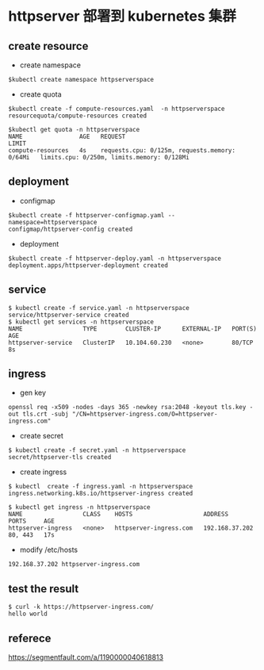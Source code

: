 #  httpserver 部署到 kubernetes 集群

## create resource

- create namespace

```
$kubectl create namespace httpserverspace
```

-  create quota

```
$kubectl create -f compute-resources.yaml  -n httpserverspace
resourcequota/compute-resources created

$kubectl get quota -n httpserverspace
NAME                AGE   REQUEST                                         LIMIT
compute-resources   4s    requests.cpu: 0/125m, requests.memory: 0/64Mi   limits.cpu: 0/250m, limits.memory: 0/128Mi
```


## deployment

- configmap

```
$kubectl create -f httpserver-configmap.yaml --namespace=httpserverspace
configmap/httpserver-config created
```


- deployment

```
$kubectl create -f httpserver-deploy.yaml -n httpserverspace
deployment.apps/httpserver-deployment created
```


## service

```
$ kubectl create -f service.yaml -n httpserverspace
service/httpserver-service created
$ kubectl get services -n httpserverspace
NAME                 TYPE        CLUSTER-IP      EXTERNAL-IP   PORT(S)   AGE
httpserver-service   ClusterIP   10.104.60.230   <none>        80/TCP    8s
```


## ingress


- gen key

```
openssl req -x509 -nodes -days 365 -newkey rsa:2048 -keyout tls.key -out tls.crt -subj "/CN=httpserver-ingress.com/O=httpserver-ingress.com"
```

- create secret

```
$ kubectl create -f secret.yaml -n httpserverspace
secret/httpserver-tls created
```

- create ingress 

```
$ kubectl  create -f ingress.yaml -n httpserverspace
ingress.networking.k8s.io/httpserver-ingress created

$ kubectl get ingress -n httpserverspace
NAME                 CLASS    HOSTS                    ADDRESS          PORTS     AGE
httpserver-ingress   <none>   httpserver-ingress.com   192.168.37.202   80, 443   17s

```

- modify /etc/hosts

```
192.168.37.202 httpserver-ingress.com
```


## test the result

```
$ curl -k https://httpserver-ingress.com/
hello world
```




## referece
https://segmentfault.com/a/1190000040618813 
